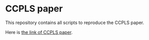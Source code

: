 # CCPLS paper

This repository contains all scripts to reproduce the CCPLS paper.

Here is [the link of CCPLS paper](https://academic.oup.com/bioinformatics/article/38/21/4868/6692423).

